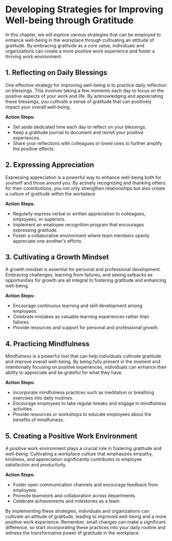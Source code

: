 Developing Strategies for Improving Well-being through Gratitude
===========================================================================

In this chapter, we will explore various strategies that can be employed to enhance well-being in the workplace through cultivating an attitude of gratitude. By embracing gratitude as a core value, individuals and organizations can create a more positive work experience and foster a thriving work environment.

**1. Reflecting on Daily Blessings**
------------------------------------

One effective strategy for improving well-being is to practice daily reflection on blessings. This involves taking a few moments each day to focus on the positive aspects of your work and life. By acknowledging and appreciating these blessings, you cultivate a sense of gratitude that can positively impact your overall well-being.

**Action Steps:**

* Set aside dedicated time each day to reflect on your blessings.
* Keep a gratitude journal to document and revisit your positive experiences.
* Share your reflections with colleagues or loved ones to further amplify the positive effects.

**2. Expressing Appreciation**
------------------------------

Expressing appreciation is a powerful way to enhance well-being both for yourself and those around you. By actively recognizing and thanking others for their contributions, you not only strengthen relationships but also create a culture of gratitude within the workplace.

**Action Steps:**

* Regularly express verbal or written appreciation to colleagues, employees, or superiors.
* Implement an employee recognition program that encourages expressing gratitude.
* Foster a collaborative environment where team members openly appreciate one another's efforts.

**3. Cultivating a Growth Mindset**
-----------------------------------

A growth mindset is essential for personal and professional development. Embracing challenges, learning from failures, and seeing setbacks as opportunities for growth are all integral to fostering gratitude and enhancing well-being.

**Action Steps:**

* Encourage continuous learning and skill development among employees.
* Celebrate mistakes as valuable learning experiences rather than failures.
* Provide resources and support for personal and professional growth.

**4. Practicing Mindfulness**
-----------------------------

Mindfulness is a powerful tool that can help individuals cultivate gratitude and improve overall well-being. By being fully present in the moment and intentionally focusing on positive experiences, individuals can enhance their ability to appreciate and be grateful for what they have.

**Action Steps:**

* Incorporate mindfulness practices such as meditation or breathing exercises into daily routines.
* Encourage employees to take regular breaks and engage in mindfulness activities.
* Provide resources or workshops to educate employees about the benefits of mindfulness.

**5. Creating a Positive Work Environment**
-------------------------------------------

A positive work environment plays a crucial role in fostering gratitude and well-being. Cultivating a workplace culture that emphasizes empathy, kindness, and appreciation significantly contributes to employee satisfaction and productivity.

**Action Steps:**

* Foster open communication channels and encourage feedback from employees.
* Promote teamwork and collaboration across departments.
* Celebrate achievements and milestones as a team.

By implementing these strategies, individuals and organizations can cultivate an attitude of gratitude, leading to improved well-being and a more positive work experience. Remember, small changes can make a significant difference, so start incorporating these practices into your daily routine and witness the transformative power of gratitude in the workplace.
